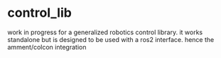 # control_lib


work in progress for a generalized robotics control library. it works standalone but is designed to be used with a ros2 interface. hence the amment/colcon integration
